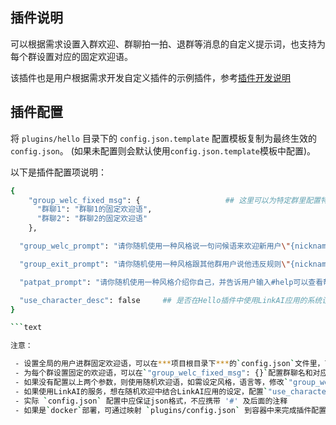 ## 插件说明

可以根据需求设置入群欢迎、群聊拍一拍、退群等消息的自定义提示词，也支持为每个群设置对应的固定欢迎语。

该插件也是用户根据需求开发自定义插件的示例插件，参考[插件开发说明](https://github.com/zhayujie/chatgpt-on-wechat/tree/master/plugins)

## 插件配置

将 `plugins/hello` 目录下的 `config.json.template` 配置模板复制为最终生效的 `config.json`。 (如果未配置则会默认使用`config.json.template`模板中配置)。

以下是插件配置项说明：

```bash
{
    "group_welc_fixed_msg": {                   ## 这里可以为特定群里配置特定的固定欢迎语
      "群聊1": "群聊1的固定欢迎语",
      "群聊2": "群聊2的固定欢迎语"
    },

  "group_welc_prompt": "请你随机使用一种风格说一句问候语来欢迎新用户\"{nickname}\"加入群聊。",  ## 群聊随机欢迎语的提示词

  "group_exit_prompt": "请你随机使用一种风格跟其他群用户说他违反规则\"{nickname}\"退出群聊。",  ## 移出群聊的提示词

  "patpat_prompt": "请你随机使用一种风格介绍你自己，并告诉用户输入#help可以查看帮助信息。",  ## 群内拍一拍的提示词

  "use_character_desc": false     ## 是否在Hello插件中使用LinkAI应用的系统设定
}

```text

注意：

 - 设置全局的用户进群固定欢迎语，可以在***项目根目录下***的`config.json`文件里，可以添加参数`"group_welcome_msg": "" `，参考 [#1482](https://github.com/zhayujie/chatgpt-on-wechat/pull/1482)
 - 为每个群设置固定的欢迎语，可以在`"group_welc_fixed_msg": {}`配置群聊名和对应的固定欢迎语，优先级高于全局固定欢迎语
 - 如果没有配置以上两个参数，则使用随机欢迎语，如需设定风格，语言等，修改`"group_welc_prompt": `即可
 - 如果使用LinkAI的服务，想在随机欢迎中结合LinkAI应用的设定，配置`"use_character_desc": true `
 - 实际 `config.json` 配置中应保证json格式，不应携带 '#' 及后面的注释
 - 如果是`docker`部署，可通过映射 `plugins/config.json` 到容器中来完成插件配置，参考[文档](https://github.com/zhayujie/chatgpt-on-wechat#3-%E6%8F%92%E4%BB%B6%E4%BD%BF%E7%94%A8)

